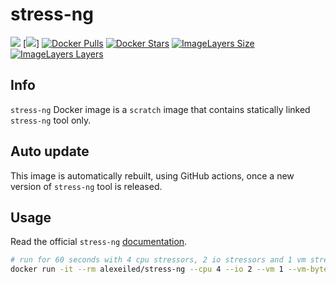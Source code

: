 # stress-ng
[![](https://github.com/alexei-led/stress-ng/workflows/Docker%20Image%20CI/badge.svg)](https://github.com/alexei-led/stress-ng/actions?query=workflow%3A"Docker+Image+CI") [![](https://github.com/alexei-led/stress-ng/workflows/Check%20stress-ng%20Release/badge.svg)]
[![Docker Pulls](https://img.shields.io/docker/pulls/alexeiled/stress-ng.svg)]() [![Docker Stars](https://img.shields.io/docker/stars/alexeiled/stress-ng.svg)]() [![ImageLayers Size](https://img.shields.io/imagelayers/image-size/alexeiled/stress-ng/latest.svg)]() [![ImageLayers Layers](https://img.shields.io/imagelayers/layers/alexeiled/stress-ng/latest.svg)]()

## Info

`stress-ng` Docker image is a `scratch` image that contains statically linked `stress-ng` tool only.

## Auto update

This image is automatically rebuilt, using GitHub actions, once a new version of `stress-ng` tool is released.

## Usage

Read the official `stress-ng` [documentation](http://kernel.ubuntu.com/~cking/stress-ng/).

```sh
# run for 60 seconds with 4 cpu stressors, 2 io stressors and 1 vm stressor using 1GB of virtual memory
docker run -it --rm alexeiled/stress-ng --cpu 4 --io 2 --vm 1 --vm-bytes 1G --timeout 60s --metrics-brief
```
